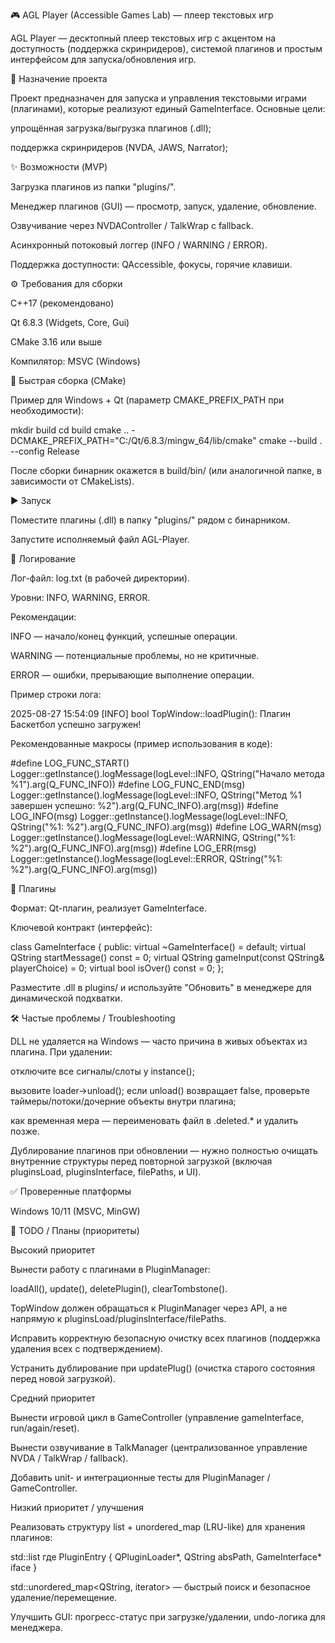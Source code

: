 🎮 AGL Player (Accessible Games Lab) — плеер текстовых игр

AGL Player — десктопный плеер текстовых игр с акцентом на доступность (поддержка скринридеров), системой плагинов и простым интерфейсом для запуска/обновления игр.

📌 Назначение проекта

Проект предназначен для запуска и управления текстовыми играми (плагинами), которые реализуют единый GameInterface. 
Основные цели:

упрощённая загрузка/выгрузка плагинов (.dll);

поддержка скринридеров (NVDA, JAWS, Narrator);


✨ Возможности (MVP)

Загрузка плагинов из папки "plugins/".

Менеджер плагинов (GUI) — просмотр, запуск, удаление, обновление.

Озвучивание через NVDAController / TalkWrap с fallback.

Асинхронный потоковый логгер (INFO / WARNING / ERROR).

Поддержка доступности: QAccessible, фокусы, горячие клавиши.

⚙️ Требования для сборки

C++17 (рекомендовано)

Qt 6.8.3 (Widgets, Core, Gui)

CMake 3.16 или выше

Компилятор: MSVC (Windows)

🧰 Быстрая сборка (CMake)

Пример для Windows + Qt (параметр CMAKE_PREFIX_PATH при необходимости):

mkdir build
cd build
cmake .. -DCMAKE_PREFIX_PATH="C:/Qt/6.8.3/mingw_64/lib/cmake"
cmake --build . --config Release


После сборки бинарник окажется в build/bin/ (или аналогичной папке, в зависимости от CMakeLists).

▶️ Запуск

Поместите плагины (.dll) в папку "plugins/" рядом с бинарником.

Запустите исполняемый файл AGL-Player.

🧾 Логирование

Лог-файл: log.txt (в рабочей директории).

Уровни: INFO, WARNING, ERROR.

Рекомендации:

INFO — начало/конец функций, успешные операции.

WARNING — потенциальные проблемы, но не критичные.

ERROR — ошибки, прерывающие выполнение операции.

Пример строки лога:

2025-08-27 15:54:09 [INFO] bool TopWindow::loadPlugin(): Плагин Баскетбол успешно загружен!


Рекомендованные макросы (пример использования в коде):

#define LOG_FUNC_START() Logger::getInstance().logMessage(logLevel::INFO, QString("Начало метода %1").arg(Q_FUNC_INFO))
#define LOG_FUNC_END(msg) Logger::getInstance().logMessage(logLevel::INFO, QString("Метод %1 завершен успешно: %2").arg(Q_FUNC_INFO).arg(msg))
#define LOG_INFO(msg) Logger::getInstance().logMessage(logLevel::INFO, QString("%1: %2").arg(Q_FUNC_INFO).arg(msg))
#define LOG_WARN(msg) Logger::getInstance().logMessage(logLevel::WARNING, QString("%1: %2").arg(Q_FUNC_INFO).arg(msg))
#define LOG_ERR(msg) Logger::getInstance().logMessage(logLevel::ERROR, QString("%1: %2").arg(Q_FUNC_INFO).arg(msg))

🧰 Плагины

Формат: Qt-плагин, реализует GameInterface.

Ключевой контракт (интерфейс):

class GameInterface {
public:
    virtual ~GameInterface() = default;
    virtual QString startMessage() const = 0;
    virtual QString gameInput(const QString& playerChoice) = 0;
    virtual bool isOver() const = 0;
};


Разместите .dll в plugins/ и используйте "Обновить" в менеджере для динамической подхватки.

🛠 Частые проблемы / Troubleshooting

DLL не удаляется на Windows — часто причина в живых объектах из плагина. При удалении:

отключите все сигналы/слоты у instance();

вызовите loader->unload(); если unload() возвращает false, проверьте таймеры/потоки/дочерние объекты внутри плагина;

как временная мера — переименовать файл в .deleted.* и удалить позже.

Дублирование плагинов при обновлении — нужно полностью очищать внутренние структуры перед повторной загрузкой (включая pluginsLoad, pluginsInterface, filePaths, и UI).


✅ Проверенные платформы

Windows 10/11 (MSVC, MinGW)


🧭 TODO / Планы (приоритеты)

Высокий приоритет

Вынести работу с плагинами в PluginManager:

loadAll(), update(), deletePlugin(), clearTombstone().

TopWindow должен обращаться к PluginManager через API, а не напрямую к pluginsLoad/pluginsInterface/filePaths.

Исправить корректную безопасную очистку всех плагинов (поддержка удаления всех с подтверждением).

Устранить дублирование при updatePlug() (очистка старого состояния перед новой загрузкой).

Средний приоритет

Вынести игровой цикл в GameController (управление gameInterface, run/again/reset).

Вынести озвучивание в TalkManager (централизованное управление NVDA / TalkWrap / fallback).

Добавить unit- и интеграционные тесты для PluginManager / GameController.

Низкий приоритет / улучшения

Реализовать структуру list + unordered_map (LRU-like) для хранения плагинов:

std::list<PluginEntry> где PluginEntry { QPluginLoader*, QString absPath, GameInterface* iface }

std::unordered_map<QString, iterator> — быстрый поиск и безопасное удаление/перемещение.

Улучшить GUI: прогресс-статус при загрузке/удалении, undo-логика для менеджера.
